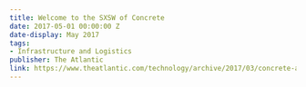 ```yaml
---
title: Welcome to the SXSW of Concrete
date: 2017-05-01 00:00:00 Z
date-display: May 2017
tags:
- Infrastructure and Logistics
publisher: The Atlantic
link: https://www.theatlantic.com/technology/archive/2017/03/concrete-america/518502/
---
```


